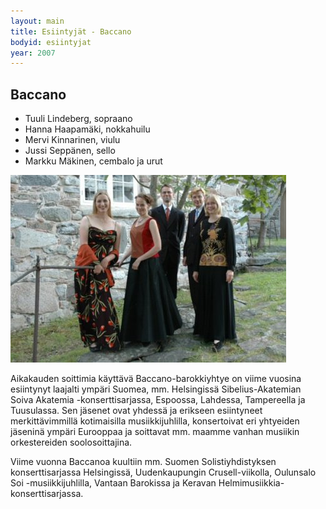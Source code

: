 ```yaml
---
layout: main
title: Esiintyjät - Baccano
bodyid: esiintyjat
year: 2007
---
```

## Baccano


- Tuuli Lindeberg, sopraano 
- Hanna Haapamäki, nokkahuilu 
- Mervi Kinnarinen, viulu 
- Jussi Seppänen, sello 
- Markku Mäkinen, cembalo ja urut


![Baccano](baccano.jpg)

Aikakauden soittimia käyttävä Baccano-barokkiyhtye on viime
vuosina esiintynyt laajalti ympäri Suomea, mm. Helsingissä
Sibelius-Akatemian Soiva Akatemia -konserttisarjassa, Espoossa,
Lahdessa, Tampereella ja Tuusulassa. Sen jäsenet ovat yhdessä ja
erikseen esiintyneet merkittävimmillä kotimaisilla musiikkijuhlilla,
konsertoivat eri yhtyeiden jäseninä ympäri Eurooppaa ja soittavat mm. maamme vanhan musiikin orkestereiden soolosoittajina.


Viime vuonna Baccanoa kuultiin mm. Suomen Solistiyhdistyksen
konserttisarjassa Helsingissä, Uudenkaupungin Crusell-viikolla,
Oulunsalo Soi -musiikkijuhlilla, Vantaan Barokissa ja Keravan
Helmimusiikkia-konserttisarjassa.
